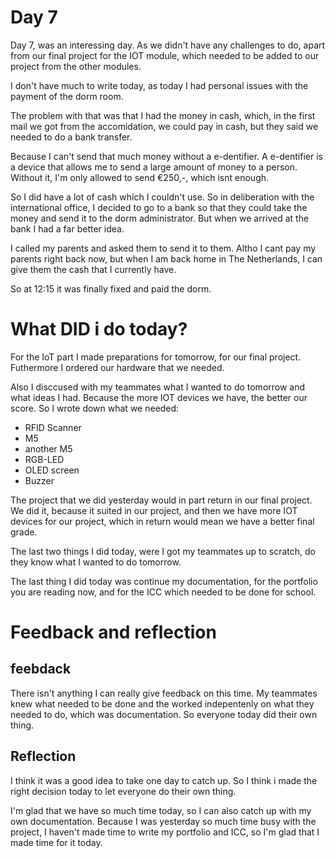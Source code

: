 # Day 7

Day 7, was an interessing day. As we didn't have any challenges to do, apart from our final project for the IOT module, which needed to be added to our project from the other modules. 

I don't have much to write today, as today I had personal issues with the payment of the dorm room.

The problem with that was that I had the money in cash, which, in the first mail we got from the accomidation, we could pay in cash, but they said we needed to do a bank transfer. 

Because I can't send that much money without a e-dentifier. A e-dentifier is a device that allows me to send a large amount of money to a person. Without it, I'm only allowed to send €250,-, which isnt enough. 

So I did have a lot of cash which I couldn't use. So in deliberation with the international office, I decided to go to a bank so that they could take the money and send it to the dorm administrator. But when we arrived at the bank I had a far better idea. 

I called my parents and asked them to send it to them. Altho I cant pay my parents right back now, but when I am back home in The Netherlands, I can give them the cash that I currently have. 

So at 12:15 it was finally fixed and paid the dorm.

# What DID i do today?

For the IoT part I made preparations for tomorrow, for our final project. Futhermore I ordered our hardware that we needed. 

Also I disccused with my teammates what I wanted to do tomorrow and what ideas I had. Because the more IOT devices we have, the better our score. So I wrote down what we needed:

- RFID Scanner
- M5
- another M5
- RGB-LED
- OLED screen
- Buzzer

The project that we did yesterday would in part return in our final project. We did it, because it suited in our project, and then we have more IOT devices for our project, which in return would mean we have a better final grade. 

The last two things I did today, were I got my teammates up to scratch, do they know what I wanted to do tomorrow.

The last thing I did today was continue my documentation, for the portfolio you are reading now, and for the ICC which needed to be done for school. 

# Feedback and reflection
## feebdack

There isn't anything I can really give feedback on this time. My teammates knew what needed to be done and the worked indepentenly on what they needed to do, which was documentation. So everyone today did their own thing. 

## Reflection

I think it was a good idea to take one day to catch up. So I think i made the right decision today to let everyone do their own thing. 

I'm glad that we have so much time today, so I can also catch up with my own documentation. Because I was yesterday so much time busy with the project, I haven't made time to write my portfolio and ICC, so I'm glad that I made time for it today. 